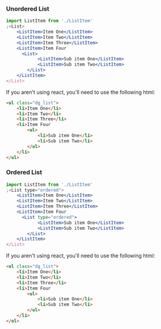 ### Unordered List

```jsx
import ListItem from './ListItem'
;<List>
  	<ListItem>Item One</ListItem>
  	<ListItem>Item Two</ListItem>
  	<ListItem>Item Three</ListItem>
	<ListItem>Item Four
	  <List>
			<ListItem>Sub item One</ListItem>
			<ListItem>Sub item Two</ListItem>
		</List>
	</ListItem>
</List>
```

If you aren't using react, you'll need to use the following html:

```html
<ul class="dg_list">
	<li>Item One</li>
	<li>Item Two</li>
	<li>Item Three</li>
	<li>Item Four
		<ul>
			<li>Sub item One</li>
			<li>Sub item Two</li>
		</ul>
	</li>
</ul>
```

### Ordered List

```jsx
import ListItem from './ListItem'
;<List type="ordered">
  	<ListItem>Item One</ListItem>
  	<ListItem>Item Two</ListItem>
  	<ListItem>Item Three</ListItem>
	<ListItem>Item Four
	  <List type="ordered">
			<ListItem>Sub item One</ListItem>
			<ListItem>Sub item Two</ListItem>
		</List>
	</ListItem>
</List>
```

If you aren't using react, you'll need to use the following html:

```html
<ol class="dg_list">
	<li>Item One</li>
	<li>Item Two</li>
	<li>Item Three</li>
	<li>Item Four
		<ul>
			<li>Sub item One</li>
			<li>Sub item Two</li>
		</ul>
	</li>
</ol>
```